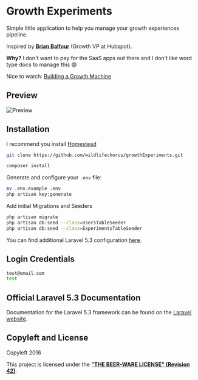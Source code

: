 # Growth Experiments

Simple little application to help you manage your growth experiences pipeline.

Inspired by **[Brian Balfour](http://www.coelevate.com/)** (Growth VP at Hubspot).

**Why?** I don't want to pay for the SaaS apps out there and I don't like word type docs to manage this :smile:

Nice to watch: [Building a Growth Machine](http://www.heavybit.com/library/video/building-a-growth-machine/)

## Preview ##

![Preview](http://i.imgur.com/1LkFoB1.png)

## Installation ##

I recommend you install [Homestead](https://laravel.com/docs/5.3/homestead)

```bash
git clone https://github.com/wildlifechorus/growthExperiments.git
```

```bash
composer install
```

Generate and configure your `.env` file:

```bash
mv .env.example .env
php artisan key:generate
```

Add initial Migrations and Seeders

```bash
php artisan migrate
php artisan db:seed --class=UsersTableSeeder
php artisan db:seed --class=ExperimentsTableSeeder
```

You can find additional Laravel 5.3 configuration [here](https://laravel.com/docs/5.3/installation#configuration).

## Login Credentials ##

```bash
test@email.com
test
```

## Official Laravel 5.3 Documentation

Documentation for the Laravel 5.3 framework can be found on the [Laravel website](http://laravel.com/docs).

## Copyleft and License

Copyleft 2016

This project is licensed under the **["THE BEER-WARE LICENSE" (Revision 42)](http://www.cs.trincoll.edu/hfoss/wiki/Chris_Fei:_Beerware_License)**.
